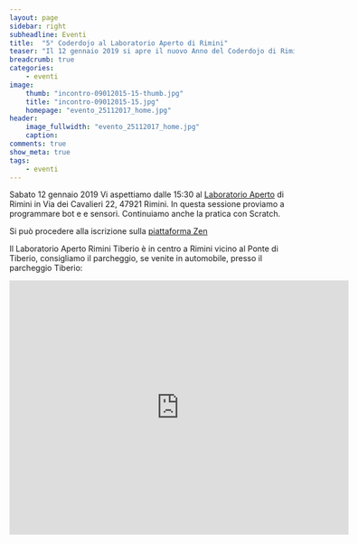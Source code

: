 ```yaml
---
layout: page
sidebar: right
subheadline: Eventi
title:  "5° Coderdojo al Laboratorio Aperto di Rimini"
teaser: "Il 12 gennaio 2019 si apre il nuovo Anno del Coderdojo di Rimini"
breadcrumb: true
categories:
    - eventi
image:
    thumb: "incontro-09012015-15-thumb.jpg"
    title: "incontro-09012015-15.jpg"
    homepage: "evento_25112017_home.jpg"
header:
    image_fullwidth: "evento_25112017_home.jpg"
    caption:
comments: true
show_meta: true
tags:
    - eventi
---
```

Sabato 12 gennaio 2019 Vi aspettiamo dalle 15:30 al [Laboratorio Aperto](http://laboratorioaperto.comune.rimini.it) di Rimini in Via dei Cavalieri 22, 47921 Rimini. In questa sessione proviamo a programmare bot e e sensori. Continuiamo anche la pratica con Scratch.

Si può procedere alla iscrizione sulla [piattaforma Zen](https://zen.coderdojo.com/events/c732199a-dc3b-4945-9dfa-6dabdf936703/)

Il Laboratorio Aperto Rimini Tiberio è in centro a Rimini vicino al Ponte di Tiberio, consigliamo il parcheggio, se venite in automobile, presso il parcheggio Tiberio:

<iframe src="https://www.google.com/maps/embed?pb=!1m18!1m12!1m3!1d2866.959361511206!2d12.564301251683695!3d44.06354777900686!2m3!1f0!2f0!3f0!3m2!1i1024!2i768!4f13.1!3m3!1m2!1s0x132cc336cd47bf51%3A0xe581edc948251a2e!2sLaboratorio+Aperto+Rimini+Tiberio!5e0!3m2!1sen!2sit!4v1537536736653" width="600" height="450" frameborder="0" style="border:0" allowfullscreen></iframe>
